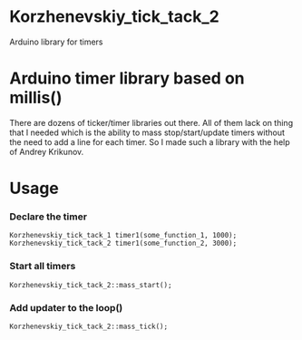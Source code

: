 # Korzhenevskiy_tick_tack_2
Arduino library for timers   
 
# Arduino timer library based on millis()

There are dozens of ticker/timer libraries out there. All of them lack on thing that I needed which is the ability to mass stop/start/update timers without the need to add a line for each timer. So I made such a library with the help of Andrey Krikunov.


# Usage

### Declare the timer
```
Korzhenevskiy_tick_tack_1 timer1(some_function_1, 1000);
Korzhenevskiy_tick_tack_2 timer1(some_function_2, 3000);
```
### Start all timers
```
Korzhenevskiy_tick_tack_2::mass_start();
```
### Add updater to the loop()
```
Korzhenevskiy_tick_tack_2::mass_tick();
```
